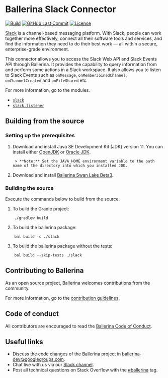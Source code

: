 Ballerina Slack Connector 
===================

[![Build](https://github.com/ballerina-platform/module-ballerinax-slack/workflows/CI/badge.svg)](https://github.com/ballerina-platform/module-ballerinax-slack/actions?query=workflow%3ACI)
[![GitHub Last Commit](https://img.shields.io/github/last-commit/ballerina-platform/module-ballerinax-slack.svg)](https://github.com/ballerina-platform/module-ballerinax-slack/commits/master)
[![License](https://img.shields.io/badge/License-Apache%202.0-blue.svg)](https://opensource.org/licenses/Apache-2.0)

[Slack](https://api.slack.com/) is a channel-based messaging platform. With Slack, people can work together more effectively, connect all their software tools and services, and find the information they need to do their best work — all within a secure, enterprise-grade environment.

This connector allows you to access the Slack Web API and Slack Events API through Ballerina.
It provides the capability to query information from and perform some actions in a Slack workspace. It also allows you to listen to Slack Events such as `onMessage`, `onMemberJoinedChannel`, `onChannelCreated` and `onFileShared` etc.

For more information, go to the modules. 
- [`slack`](slack/Module.md)
- [`slack.listener`](slack/modules/listener/Module.md)

## Building from the source

### Setting up the prerequisites

1. Download and install Java SE Development Kit (JDK) version 11. You can install either [OpenJDK](https://adoptopenjdk.net/) or [Oracle JDK](https://www.oracle.com/java/technologies/javase-jdk11-downloads.html).

        > **Note:** Set the JAVA_HOME environment variable to the path name of the directory into which you installed JDK.

2. Download and install [Ballerina Swan Lake Beta3](https://ballerina.io/). 

### Building the source

Execute the commands below to build from the source.

1. To build the Gradle project:
```shell script
    ./gradlew build
```

2. To build the ballerina package:
```shell script
    bal build -c ./slack
```

3. To build the ballerina package without the tests:
```shell script
    bal build --skip-tests ./slack
```

## Contributing to Ballerina
As an open source project, Ballerina welcomes contributions from the community. 

For more information, go to the [contribution guidelines](https://github.com/ballerina-platform/ballerina-lang/blob/master/CONTRIBUTING.md).

## Code of conduct
All contributors are encouraged to read the [Ballerina Code of Conduct](https://ballerina.io/code-of-conduct).

## Useful links
* Discuss the code changes of the Ballerina project in [ballerina-dev@googlegroups.com](mailto:ballerina-dev@googlegroups.com).
* Chat live with us via our [Slack channel](https://ballerina.io/community/slack/).
* Post all technical questions on Stack Overflow with the [#ballerina](https://stackoverflow.com/questions/tagged/ballerina) tag.
